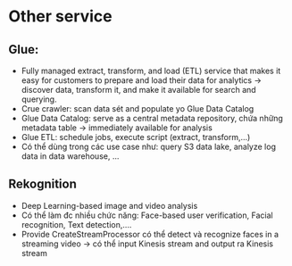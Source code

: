# Other service

## Glue:
 - Fully managed extract, transform, and load (ETL) service that makes it easy for customers to prepare and load their data for analytics -> discover data, transform it, and make it available for search and querying.
 - Crue crawler: scan data sét and populate yo Glue Data Catalog
 - Glue Data Catalog: serve as a central metadata repository, chứa những metadata table -> immediately available for analysis
 - Glue ETL: schedule jobs, execute script (extract, transform,...)
 - Có thể dùng trong các use case như: query S3 data lake, analyze log data in data warehouse, ...
 
## Rekognition
 - Deep Learning-based image and video analysis
 - Có thể làm đc nhiều chức năng: Face-based user verification, Facial recognition, Text detection,....
 - Provide CreateStreamProcessor có thể detect và recognize faces in a streaming video -> có thể input Kinesis stream and output ra Kinesis stream
